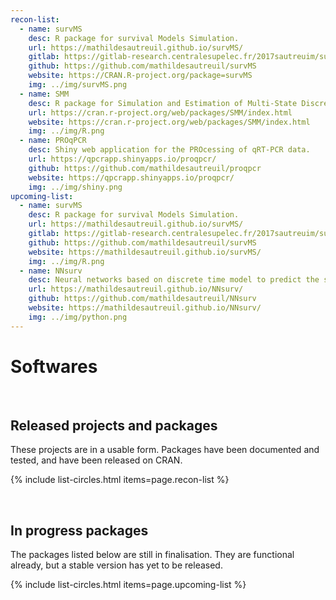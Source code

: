 ```yaml
---
recon-list:
  - name: survMS
    desc: R package for survival Models Simulation.
    url: https://mathildesautreuil.github.io/survMS/
    gitlab: https://gitlab-research.centralesupelec.fr/2017sautreuim/survie
    github: https://github.com/mathildesautreuil/survMS
    website: https://CRAN.R-project.org/package=survMS
    img: ../img/survMS.png
  - name: SMM
    desc: R package for Simulation and Estimation of Multi-State Discrete-Time Semi-Markov and Markov Models.
    url: https://cran.r-project.org/web/packages/SMM/index.html
    website: https://cran.r-project.org/web/packages/SMM/index.html
    img: ../img/R.png
  - name: PROqPCR
    desc: Shiny web application for the PROcessing of qRT-PCR data.
    url: https://qpcrapp.shinyapps.io/proqpcr/
    github: https://github.com/mathildesautreuil/proqpcr
    website: https://qpcrapp.shinyapps.io/proqpcr/
    img: ../img/shiny.png
upcoming-list:
  - name: survMS
    desc: R package for survival Models Simulation.
    url: https://mathildesautreuil.github.io/survMS/
    gitlab: https://gitlab-research.centralesupelec.fr/2017sautreuim/survie
    github: https://github.com/mathildesautreuil/survMS
    website: https://mathildesautreuil.github.io/survMS/
    img: ../img/R.png
  - name: NNsurv
    desc: Neural networks based on discrete time model to predict the survival duration (Python library).
    url: https://mathildesautreuil.github.io/NNsurv/
    github: https://github.com/mathildesautreuil/NNsurv
    website: https://mathildesautreuil.github.io/NNsurv/
    img: ../img/python.png		  
---
```


<div class="text-center">
     <h1>Softwares</h1>
</div>
    

<br>

## Released projects and packages

These projects are in a usable form. Packages have been documented and tested, and have been
released on CRAN.

{% include list-circles.html items=page.recon-list %}




<br>

## In progress packages

The packages listed below are still in finalisation. They are functional already, but a stable version has yet to be released.

<!--- Up-and-coming packages The packages listed below are still in development. They may be functional already, but a stable version has yet to be released.--->

{% include list-circles.html items=page.upcoming-list %}




<br>

<!--- ## Related packages --->

<!--- The packages listed below mostly predate RECON, but have been authored by RECON members and are relevant for infectious disease epidemiology.--->

<!--- {% include list-circles.html items=page.related-list %}--->

